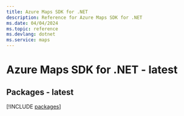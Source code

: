 ```yaml
---
title: Azure Maps SDK for .NET
description: Reference for Azure Maps SDK for .NET
ms.date: 04/04/2024
ms.topic: reference
ms.devlang: dotnet
ms.service: maps
---
```

# Azure Maps SDK for .NET - latest
## Packages - latest
[!INCLUDE [packages](maps-index.md)]